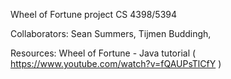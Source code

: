 Wheel of Fortune project CS 4398/5394

Collaborators: Sean Summers, Tijmen Buddingh,

Resources: Wheel of Fortune - Java tutorial ( https://www.youtube.com/watch?v=fQAUPsTlCfY )
